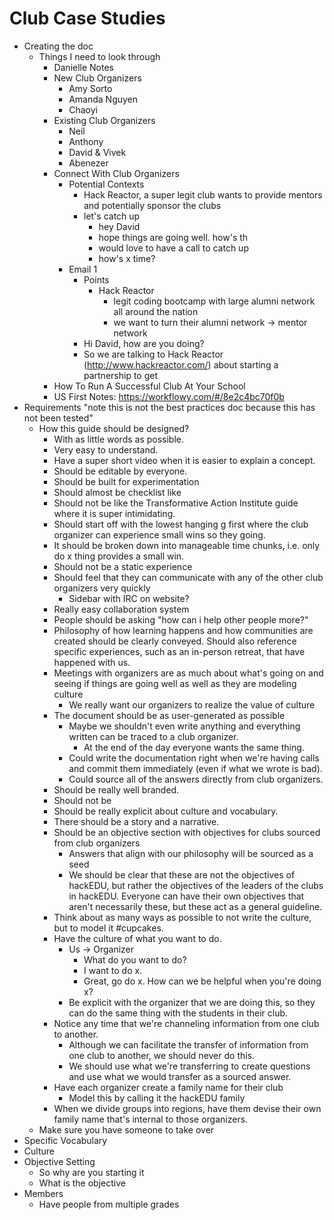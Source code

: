 # Club Case Studies

- Creating the doc
  - Things I need to look through
    - Danielle Notes
    - New Club Organizers
      - Amy Sorto
      - Amanda Nguyen
      - Chaoyi
    - Existing Club Organizers
      - Neil
      - Anthony
      - David & Vivek
      - Abenezer
    - Connect With Club Organizers
      - Potential Contexts
        - Hack Reactor, a super legit club wants to provide mentors and
          potentially sponsor the clubs
        - let's catch up
          - hey David
          - hope things are going well. how's th
          - would love to have a call to catch up
          - how's x time?
      - Email 1
        - Points
          - Hack Reactor
            - legit coding bootcamp with large alumni network all around the
              nation
            - we want to turn their alumni network -> mentor network
        - Hi David, how are you doing?
        - So we are talking to Hack Reactor (http://www.hackreactor.com/) about
          starting a partnership to get
    - How To Run A Successful Club At Your School
    - US First Notes: https://workflowy.com/#/8e2c4bc70f0b
- Requirements
  "note this is not the best practices doc because this has not been tested"
  - How this guide should be designed?
    - With as little words as possible.
    - Very easy to understand.
    - Have a super short video when it is easier to explain a concept.
    - Should be editable by everyone.
    - Should be built for experimentation
    - Should almost be checklist like
    - Should not be like the Transformative Action Institute guide where it is
      super intimidating.
    - Should start off with the lowest hanging g first where the club organizer
      can experience small wins so they going.
    - It should be broken down into manageable time chunks, i.e. only do x thing
      provides a small win.
    - Should not be a static experience
    - Should feel that they can communicate with any of the other club
      organizers very quickly
      - Sidebar with IRC on website?
    - Really easy collaboration system
    - People should be asking "how can i help other people more?"
    - Philosophy of how learning happens and how communities are created should
      be clearly conveyed. Should also reference specific experiences, such as
      an in-person retreat, that have happened with us.
    - Meetings with organizers are as much about what's going on and seeing if
      things are going well as well as they are modeling culture
      - We really want our organizers to realize the value of culture
    - The document should be as user-generated as possible
      - Maybe we shouldn't even write anything and everything written can be
        traced to a club organizer.
        - At the end of the day everyone wants the same thing.
      - Could write the documentation right when we're having calls and commit
        them immediately (even if what we wrote is bad).
      - Could source all of the answers directly from club organizers.
    - Should be really well branded.
    - Should not be
    - Should be really explicit about culture and vocabulary.
    - There should be a story and a narrative.
    - Should be an objective section with objectives for clubs sourced from club
      organizers
      - Answers that align with our philosophy will be sourced as a seed
      - We should be clear that these are not the objectives of hackEDU, but
        rather the objectives of the leaders of the clubs in hackEDU. Everyone
        can have their own objectives that aren't necessarily these, but these
        act as a general guideline.
    - Think about as many ways as possible to not write the culture, but to
      model it #cupcakes.
    - Have the culture of what you want to do.
      - Us -> Organizer
        - What do you want to do?
        - I want to do x.
        - Great, go do x. How can we be helpful when you're doing x?
      - Be explicit with the organizer that we are doing this, so they can do
        the same thing with the students in their club.
    - Notice any time that we're channeling information from one club to
      another.
      - Although we can facilitate the transfer of information from one club to
        another, we should never do this.
      - We should use what we're transferring to create questions and use what
        we would transfer as a sourced answer.
    - Have each organizer create a family name for their club
      - Model this by calling it the hackEDU family
    - When we divide groups into regions, have them devise their own family name
      that's internal to those organizers.
  - Make sure you have someone to take over
- Specific Vocabulary
- Culture
- Objective Setting
  - So why are you starting it
  - What is the objective
- Members
  - Have people from multiple grades
